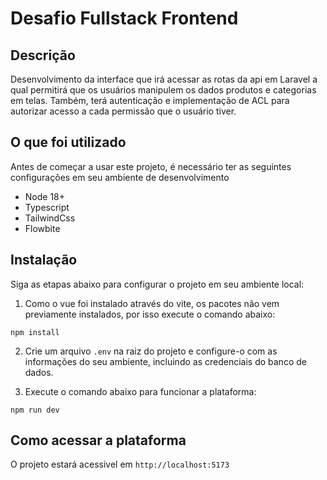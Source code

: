 # Desafio Fullstack Frontend

## Descrição
Desenvolvimento da interface que irá acessar as rotas da api em Laravel a qual permitirá que os usuários manipulem os dados produtos e categorias em telas. Também, terá autenticação e implementação de ACL para autorizar acesso a cada permissão que o usuário tiver.

## O que foi utilizado
Antes de começar a usar este projeto, é necessário ter as seguintes configurações em seu ambiente de desenvolvimento

- Node 18+
- Typescript
- TailwindCss
- Flowbite

## Instalação
Siga as etapas abaixo para configurar o projeto em seu ambiente local:

1. Como o vue foi instalado através do vite, os pacotes não vem previamente instalados, por isso execute o comando abaixo:
```
npm install
```

2. Crie um arquivo `.env` na raiz do projeto e configure-o com as informações do seu ambiente, incluindo as credenciais do banco de dados. 

3. Execute o comando abaixo para funcionar a plataforma:

```
npm run dev
```

## Como acessar a plataforma
O projeto estará acessivel em `http://localhost:5173`